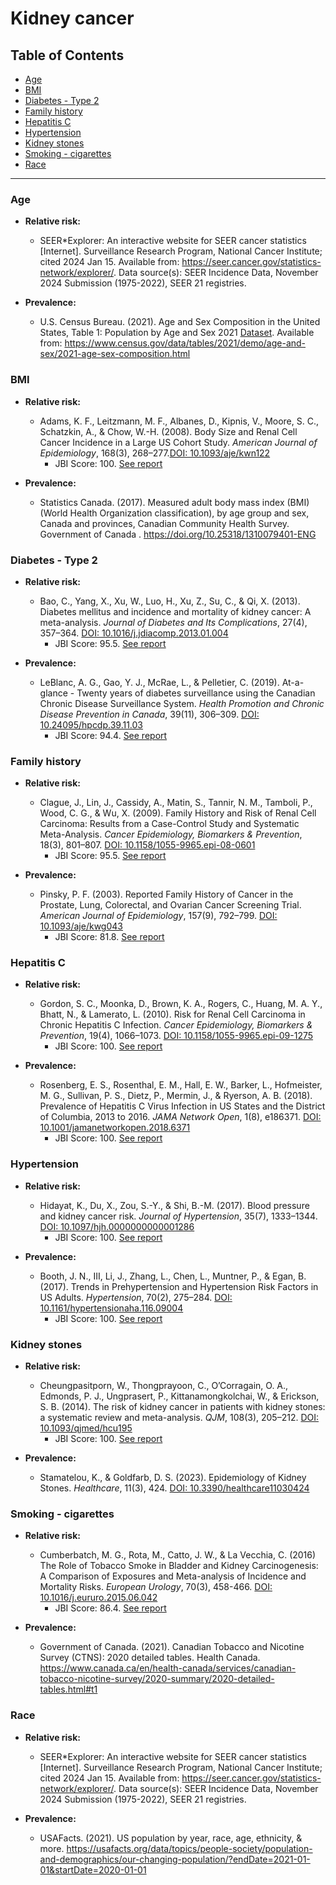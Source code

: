 # Kidney cancer

## Table of Contents
- [Age](#age)
- [BMI](#bmi)
- [Diabetes - Type 2](#diabetes---type-2)
- [Family history](#family-history)
- [Hepatitis C](#hepatitis-c)
- [Hypertension](#hypertension)
- [Kidney stones](#kidney-stones)
- [Smoking - cigarettes](#smoking---cigarettes)
- [Race](#race)

---

### Age
 - **Relative risk:**
    - SEER*Explorer: An interactive website for SEER cancer statistics [Internet]. Surveillance Research Program, National Cancer Institute; cited 2024 Jan 15. Available from: https://seer.cancer.gov/statistics-network/explorer/. Data source(s): SEER Incidence Data, November 2024 Submission (1975-2022), SEER 21 registries.

 - **Prevalence:**
    - U.S. Census Bureau. (2021). Age and Sex Composition in the United States, Table 1: Population by Age and Sex 2021 [Dataset](https://www2.census.gov/programs-surveys/demo/tables/age-and-sex/2021/age-sex-composition/2021agesex_table1.xlsx). Available from: https://www.census.gov/data/tables/2021/demo/age-and-sex/2021-age-sex-composition.html

### BMI
 - **Relative risk:**
    - Adams, K. F., Leitzmann, M. F., Albanes, D., Kipnis, V., Moore, S. C., Schatzkin, A., & Chow, W.-H. (2008). Body Size and Renal Cell Cancer Incidence in a Large US Cohort Study. *American Journal of Epidemiology*, 168(3), 268–277.[DOI: 10.1093/aje/kwn122](https://doi.org/10.1093/aje/kwn122)
      - JBI Score: 100. [See report](../jbi-reports/Adams%20et%20al.%20(2008).md)

 - **Prevalence:**
   - Statistics Canada. (2017). Measured adult body mass index (BMI) (World Health Organization classification), by age group and sex, Canada and provinces, Canadian Community Health Survey. Government of Canada . https://doi.org/10.25318/1310079401-ENG

### Diabetes - Type 2
 - **Relative risk:**
    - Bao, C., Yang, X., Xu, W., Luo, H., Xu, Z., Su, C., & Qi, X. (2013). Diabetes mellitus and incidence and mortality of kidney cancer: A meta-analysis. *Journal of Diabetes and Its Complications*, 27(4), 357–364. [DOI: 10.1016/j.jdiacomp.2013.01.004](https://doi.org/10.1016/j.jdiacomp.2013.01.004)
      - JBI Score: 95.5. [See report](../jbi-reports/Bao%20et%20al.%20(2013).md)

 - **Prevalence:**
   - LeBlanc, A. G., Gao, Y. J., McRae, L., & Pelletier, C. (2019). At-a-glance - Twenty years of diabetes surveillance using the Canadian Chronic Disease Surveillance System. *Health Promotion and Chronic Disease Prevention in Canada*, 39(11), 306–309. [DOI: 10.24095/hpcdp.39.11.03](https://doi.org/10.24095/hpcdp.39.11.03)
      - JBI Score: 94.4. [See report](../jbi-reports/LeBlanc%20et%20al.%20(2019).md)

### Family history
 - **Relative risk:**
    - Clague, J., Lin, J., Cassidy, A., Matin, S., Tannir, N. M., Tamboli, P., Wood, C. G., & Wu, X. (2009). Family History and Risk of Renal Cell Carcinoma: Results from a Case-Control Study and Systematic Meta-Analysis. *Cancer Epidemiology, Biomarkers &amp; Prevention*, 18(3), 801–807. [DOI: 10.1158/1055-9965.epi-08-0601](https://doi.org/10.1158/1055-9965.epi-08-0601)
      - JBI Score: 95.5. [See report](../jbi-reports/Clague%20et%20al.%20(2009).md)

 - **Prevalence:**
   - Pinsky, P. F. (2003). Reported Family History of Cancer in the Prostate, Lung, Colorectal, and Ovarian Cancer Screening Trial. *American Journal of Epidemiology*, 157(9), 792–799. [DOI: 10.1093/aje/kwg043](https://doi.org/10.1093/aje/kwg043)
      - JBI Score: 81.8. [See report](../jbi-reports/Pinsky%20et%20al.%20(2003).md)

### Hepatitis C
 - **Relative risk:**
    - Gordon, S. C., Moonka, D., Brown, K. A., Rogers, C., Huang, M. A. Y., Bhatt, N., & Lamerato, L. (2010). Risk for Renal Cell Carcinoma in Chronic Hepatitis C Infection. *Cancer Epidemiology, Biomarkers &amp; Prevention*, 19(4), 1066–1073. [DOI: 10.1158/1055-9965.epi-09-1275](https://doi.org/10.1158/1055-9965.epi-09-1275)
      - JBI Score: 100. [See report](../jbi-reports/Gordon%20et%20al.%20(2010).md)

 - **Prevalence:**
   - Rosenberg, E. S., Rosenthal, E. M., Hall, E. W., Barker, L., Hofmeister, M. G., Sullivan, P. S., Dietz, P., Mermin, J., & Ryerson, A. B. (2018). Prevalence of Hepatitis C Virus Infection in US States and the District of Columbia, 2013 to 2016. *JAMA Network Open*, 1(8), e186371. [DOI: 10.1001/jamanetworkopen.2018.6371](https://doi.org/10.1001/jamanetworkopen.2018.6371)
      - JBI Score: 100. [See report](../jbi-reports/Rosenberg%20et%20al.%20(2018).md)

### Hypertension
 - **Relative risk:**
    - Hidayat, K., Du, X., Zou, S.-Y., & Shi, B.-M. (2017). Blood pressure and kidney cancer risk. *Journal of Hypertension*, 35(7), 1333–1344. [DOI: 10.1097/hjh.0000000000001286](https://doi.org/10.1097/hjh.0000000000001286)
      - JBI Score: 100. [See report](../jbi-reports/Hidayat%20et%20al.%20(2017).md)

 - **Prevalence:**
   - Booth, J. N., III, Li, J., Zhang, L., Chen, L., Muntner, P., & Egan, B. (2017). Trends in Prehypertension and Hypertension Risk Factors in US Adults. *Hypertension*, 70(2), 275–284. [DOI: 10.1161/hypertensionaha.116.09004](https://doi.org/10.1161/hypertensionaha.116.09004)
      - JBI Score: 100. [See report](../jbi-reports/Booth%20et%20al.%20(2017).md)

### Kidney stones
 - **Relative risk:**
    - Cheungpasitporn, W., Thongprayoon, C., O’Corragain, O. A., Edmonds, P. J., Ungprasert, P., Kittanamongkolchai, W., & Erickson, S. B. (2014). The risk of kidney cancer in patients with kidney stones: a systematic review and meta-analysis. *QJM*, 108(3), 205–212. [DOI: 10.1093/qjmed/hcu195](https://doi.org/10.1093/qjmed/hcu195)
      - JBI Score: 100. [See report](../jbi-reports/Cheungpasitporn%20et%20al.%20(2015).md)

 - **Prevalence:**
   - Stamatelou, K., & Goldfarb, D. S. (2023). Epidemiology of Kidney Stones. *Healthcare*, 11(3), 424. [DOI: 10.3390/healthcare11030424](https://doi.org/10.3390/healthcare11030424)

### Smoking - cigarettes
 - **Relative risk:**
    - Cumberbatch, M. G., Rota, M., Catto, J. W., & La Vecchia, C. (2016) The Role of Tobacco Smoke in Bladder and Kidney Carcinogenesis: A Comparison of Exposures and Meta-analysis of Incidence and Mortality Risks. *European Urology*, 70(3), 458-466. [DOI: 10.1016/j.eururo.2015.06.042](https://doi.org/10.1016/j.eururo.2015.06.042)
      - JBI Score: 86.4. [See report](../jbi-reports/Cumberbatch%20et%20al.%20(2016).md)

 - **Prevalence:**
   - Government of Canada. (2021). Canadian Tobacco and Nicotine Survey (CTNS): 2020 detailed tables. Health Canada. https://www.canada.ca/en/health-canada/services/canadian-tobacco-nicotine-survey/2020-summary/2020-detailed-tables.html#t1

### Race
 - **Relative risk:**
   - SEER*Explorer: An interactive website for SEER cancer statistics [Internet]. Surveillance Research Program, National Cancer Institute; cited 2024 Jan 15. Available from: https://seer.cancer.gov/statistics-network/explorer/. Data source(s): SEER Incidence Data, November 2024 Submission (1975-2022), SEER 21 registries.

 - **Prevalence:**
    - USAFacts. (2021). US population by year, race, age, ethnicity, & more. https://usafacts.org/data/topics/people-society/population-and-demographics/our-changing-population/?endDate=2021-01-01&startDate=2020-01-01
